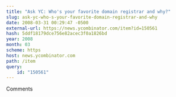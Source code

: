 ```yaml
---
title: "Ask YC: Who's your favorite domain registrar and why?"
slug: ask-yc-who-s-your-favorite-domain-registrar-and-why
date: 2008-03-31 00:29:47 -0500
external-url: https://news.ycombinator.com/item?id=150561
hash: 5ddf18179dce756e82acec3f0a1826bd
year: 2008
month: 03
scheme: https
host: news.ycombinator.com
path: /item
query:
    id: "150561"
---
```


Comments
